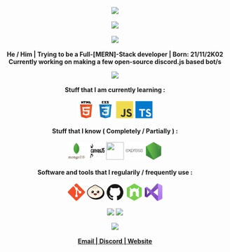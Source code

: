 <!-- @format -->

<p align = "center">
    <img src="https://capsule-render.vercel.app/api?type=waving&color=gradient&height=200&section=header&text=Painfuego&fontSize=80&fontAlignY=35&animation=twinkling&fontColor=gradient"/>
</p>

<p align = "center">
    <img src = "https://readme-typing-svg.herokuapp.com?font=Time+New+Roman&color=cyan&size=25&center=true&vCenter=true&width=600&height=100&lines=Hey+Welcome+To+My+GitHub;++;Painfuego+here+;Active+learner/researcher;Love+to+code+and+learn+new+stuff">
</p>

<p align = "center">
    <a href="https://discord.gg/1st-952570101784281139" target="_blank"> 
    <img src="https://discordapp.com/api/guilds/952570101784281139/widget.png?style=banner2"/>
    </a> 
</p>

<p align = "center">
    <b>He / Him | Trying to be a Full-[MERN]-Stack developer | Born: 21/11/2K02
    </br>
    Currently working on making a few open-source discord.js based bot/s</b>
</p>

<p align = "center">
    <img src = "https://komarev.com/ghpvc/?username=painfueg0&label=Profile%20views&color=0e75b6&style=flat"/>
</p>

<p align = "center">
    <b>Stuff that I am currently learning :</b>
    </br></br>
    <img src = "https://raw.githubusercontent.com/devicons/devicon/master/icons/html5/html5-original-wordmark.svg" width="40" height="40"/>
    <img src = "https://raw.githubusercontent.com/devicons/devicon/master/icons/css3/css3-original-wordmark.svg" width="40" height="40"/>
    <img src = "https://raw.githubusercontent.com/devicons/devicon/master/icons/javascript/javascript-original.svg" width="40" height="40"/>
    <img src = "https://raw.githubusercontent.com/devicons/devicon/master/icons/typescript/typescript-original.svg" width="40" height="40"/>
    </br></br>
    <b>Stuff that I know ( Completely / Partially ) :</b>
    </br></br>
    <img src="https://raw.githubusercontent.com/devicons/devicon/master/icons/mongodb/mongodb-original-wordmark.svg" width="40" height="40"/>
    <img src="https://raw.githubusercontent.com/Hardik0307/Hardik0307/master/assets/canvasjs-charts.svg" width="40" height="40"/> 
    <img src="https://www.chartjs.org/media/logo-title.svg" width="40" height="40"/>
    <img src="https://raw.githubusercontent.com/devicons/devicon/master/icons/express/express-original-wordmark.svg" width="40" height="40"/>
    <img src = "https://raw.githubusercontent.com/devicons/devicon/master/icons/nodejs/nodejs-original.svg" width="40" height="40"/>
    </br></br>
    <b>Software and tools that I regularily / frequently use :</b>
    </br></br>
    <img src = "https://raw.githubusercontent.com/devicons/devicon/master/icons/git/git-plain.svg" width="40" height="40"/>
    <img src = "https://raw.githubusercontent.com/devicons/devicon/master/icons/bun/bun-original.svg" width="40" height="40"/>
    <img src = "https://raw.githubusercontent.com/devicons/devicon/master/icons/github/github-original.svg" width="40" height="40"/>
    <img src = "https://raw.githubusercontent.com/devicons/devicon/master/icons/nodemon/nodemon-plain.svg" width="40" height="40"/>
    <img src = "https://raw.githubusercontent.com/devicons/devicon/master/icons/visualstudio/visualstudio-original.svg" width="40" height="40"/>
</p>

<p align = "center">
    <img height="135em" src="https://github-readme-stats.vercel.app/api?username=Painfueg0&include_all_commits=true&count_private=true&theme=dracula"/>
    <img height="135em" src="https://github-readme-stats.vercel.app/api/top-langs/?username=Painfueg0&layout=compact&langs_count=3&theme=dracula"/>
</p>

<p align = "center">
    <img src = "https://github-profile-trophy.vercel.app/?username=painfueg0"/>
</p>

<p align = "center">
    <a href = "mailto:support@codes-for.fun"><b>Email | </b></a>
    <a href = "https://discord.com/invite/1st-952570101784281139"><b>Discord | </b></a>
    <a href = "https://www.codes-for.fun"><b>Website</b></a>
</p>
